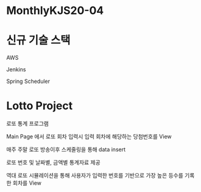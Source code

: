 # MonthlyKJS20-04
# 신규 기술 스택 

AWS 

Jenkins

Spring Scheduler

# Lotto Project

로또 통계 프로그램

Main Page 에서 로또 회차 입력시 입력 회차에 해당하는 당첨번호를 View

매주 주말 로또 방송이후 스케줄링을 통해 data insert

로또 번호 및 날짜별, 금액별 통계자료 제공

역대 로또 시뮬레이션을 통해 사용자가 입력한 번호를 기반으로
가장 높은 등수를 기록한 회차를 View
